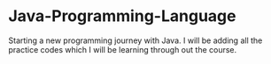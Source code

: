 # Java-Programming-Language
Starting a new programming journey with Java.
I will be adding all the practice codes which I will be learning through out the course.
